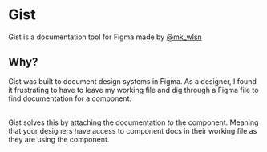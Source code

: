 # Gist

Gist is a documentation tool for Figma made by [@mk_wlsn](https://twitter.com/mk_wlsn)



## Why?

Gist was built to document design systems in Figma. As a designer, I found it frustrating to have to leave my working file and dig through a Figma file to find documentation for a component.

\
Gist solves this by attaching the documentation *to* the component. Meaning that your designers have access to component docs in their working file as they are using the component.